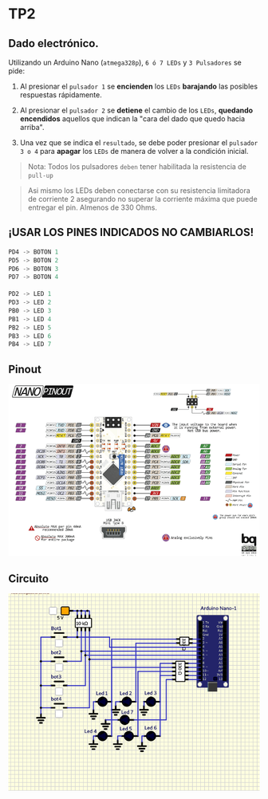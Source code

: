 # TP2

## Dado electrónico. 

Utilizando un Arduino Nano (`atmega328p`), `6 ó 7 LEDs` y `3 Pulsadores` se pide:

1. Al presionar el `pulsador 1` se **encienden** los `LEDs` **barajando** las posibles respuestas
rápidamente.

2.  Al presionar el `pulsador 2` se **detiene** el cambio de los `LEDs`, **quedando encendidos**
aquellos que indican la "cara del dado que quedo hacia arriba". 

3. Una vez que se indica el `resultado`, se debe poder presionar el `pulsador 3 o 4` para
**apagar** los `LEDs` de manera de volver a la condición inicial.

> Nota: Todos los pulsadores `deben` tener habilitada la resistencia de `pull-up`

> Asi mismo los LEDs deben conectarse con su resistencia limitadora de corriente 2 asegurando no superar la corriente máxima que puede entregar el pin. Almenos de 330 Ohms.

## ¡USAR LOS PINES INDICADOS NO CAMBIARLOS!

``` C
PD4 -> BOTON 1 
PD5 -> BOTON 2 
PD6 -> BOTON 3 
PD7 -> BOTON 4

PD2 -> LED 1   
PD3 -> LED 2 
PB0 -> LED 3
PB1 -> LED 4 
PB2 -> LED 5 
PB3 -> LED 6
PB4 -> LED 7

```
## Pinout

![PINOUT](Arduino-Nano-Pinout.png "pinout")

## Circuito

![Circuito](circuito.png "circuito")
